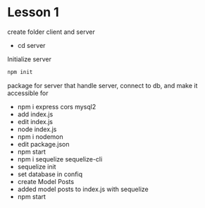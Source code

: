 # Lesson 1

create folder client and server

- cd server

Initialize server

```bash
npm init
```

package for server that  handle server, connect to db, and make it accessible for 
- npm i express cors mysql2
- add index.js
- edit index.js
- node index.js
- npm i nodemon
- edit package.json
- npm start
- npm i sequelize sequelize-cli
- sequelize init
- set database in confiq
- create Model Posts
- added model posts to index.js with sequelize
- npm start
